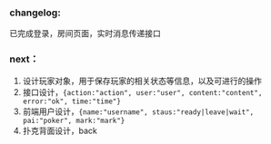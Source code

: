 ### changelog:
已完成登录，房间页面，实时消息传递接口

### next：
1. 设计玩家对象，用于保存玩家的相关状态等信息，以及可进行的操作
2. 接口设计，`{action:"action", user:"user", content:"content", error:"ok", time:"time"}`
3. 前端用户设计，`{name:"username", staus:"ready|leave|wait", pai:"poker", mark:"mark"}`
4. 扑克背面设计，back